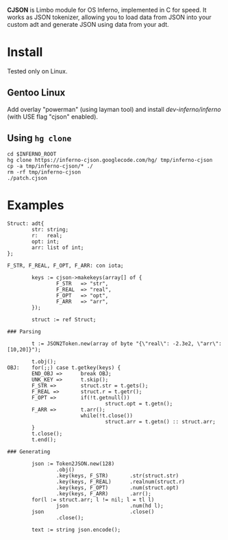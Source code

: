 **CJSON** is Limbo module for OS Inferno, implemented in C for speed. It works as JSON tokenizer, allowing you to load data from JSON into your custom adt and generate JSON using data from your adt.

# Install #

Tested only on Linux.

## Gentoo Linux ##

Add overlay "powerman" (using layman tool) and install _dev-inferno/inferno_ (with USE flag "cjson" enabled).

## Using `hg clone` ##

```
cd $INFERNO_ROOT
hg clone https://inferno-cjson.googlecode.com/hg/ tmp/inferno-cjson
cp -a tmp/inferno-cjson/* ./
rm -rf tmp/inferno-cjson
./patch.cjson
```

# Examples #

```
Struct: adt{
        str: string;
        r:   real;
        opt: int;
        arr: list of int;
};

F_STR, F_REAL, F_OPT, F_ARR: con iota;

        keys := cjson->makekeys(array[] of {
                F_STR   => "str",
                F_REAL  => "real",
                F_OPT   => "opt",
                F_ARR   => "arr",
        });

        struct := ref Struct;

### Parsing

        t := JSON2Token.new(array of byte "{\"real\": -2.3e2, \"arr\":[10,20]}");

        t.obj();
OBJ:    for(;;) case t.getkey(keys) {
        END_OBJ =>      break OBJ;
        UNK_KEY =>      t.skip();
        F_STR =>        struct.str = t.gets();
        F_REAL =>       struct.r = t.getr();
        F_OPT =>        if(!t.getnull())
                                struct.opt = t.getn();
        F_ARR =>        t.arr();
                        while(!t.close())
                                struct.arr = t.getn() :: struct.arr;
        }
        t.close();
        t.end();

### Generating

        json := Token2JSON.new(128)
                .obj()
                .key(keys, F_STR)       .str(struct.str)
                .key(keys, F_REAL)      .realnum(struct.r)
                .key(keys, F_OPT)       .num(struct.opt)
                .key(keys, F_ARR)       .arr();
        for(l := struct.arr; l != nil; l = tl l)
                json                    .num(hd l);
        json                            .close()
                .close();

        text := string json.encode();
```